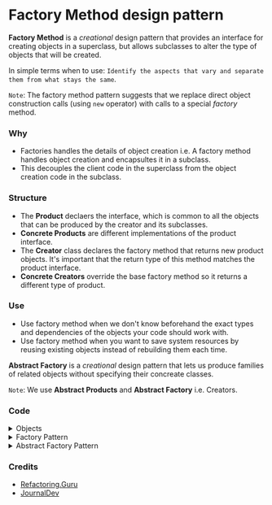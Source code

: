 # Factory Method design pattern

**Factory Method** is a *creational* design pattern that provides an interface for creating objects in a superclass, but allows subclasses to alter the type of objects that will be created. 

In simple terms when to use: `Identify the aspects that vary and separate them from what stays the same`.

`Note`: The factory method pattern suggests that we replace direct object construction calls (using `new` operator) with calls to a special *factory* method. 

### Why
* Factories handles the details of object creation i.e. A factory method handles object creation and encapsultes it in a subclass. 
* This decouples the client code in the superclass from the object creation code in the subclass.

### Structure
* The **Product** declaers the interface, which is common to all the objects that can be produced by the creator and its subclasses.
* **Concrete Products** are different implementations of the product interface.
* The **Creator** class declares the factory method that returns new product objects. It's important that the return type of this method matches the product interface.
* **Concrete Creators** override the base factory method so it returns a different type of product.

### Use
* Use factory method when we don't know beforehand the exact types and dependencies of the objects your code should work with.
* Use factory method when you want to save system resources by reusing existing objects instead of rebuilding them each time.

**Abstract Factory** is a *creational* design pattern that lets us produce families of related objects without specifying their concreate classes.

`Note`: We use **Abstract Products** and **Abstract Factory** i.e. Creators.


### Code 

<details><summary>Objects</summary>

`Computer.java`

```java
public abstract class Computer {
    public abstract String getRAM();
    public abstract String getHDD();
    public abstract String getCPU();

    @Override
    public String toString() {
        return "RAM=" + this.getRAM() + ", HDD=" + this.getHDD() + ", CPU=" + this.getCPU();
    }
}
```

`PC.java`

```java
public class PC extends Computer {
    private String ram;
    private String hdd;
    private String cpu;
    
    public PC(String ram, String hdd, String cpu) {
        this.ram = ram;
        this.hdd = hdd;
        this.cpu = cpu;
    }

    @Override
    public String getRAM() { 
        return this.ram;
    }

    @Override
    public String getHDD() {
        return this.hdd;
    }

    @Override
    public String getCPU() {
        return this.cpu;
    }
}
```

`Server.java`

```java
public class Server extends Computer {
    private String ram;
    private String hdd;
    private String cpu;
    
    public Server(String ram, String hdd, String cpu) {
        this.ram = ram;
        this.hdd = hdd;
        this.cpu = cpu;
    }

    @Override
    public String getRAM() { 
        return this.ram;
    }

    @Override
    public String getHDD() {
        return this.hdd;
    }

    @Override
    public String getCPU() {
        return this.cpu;
    }
}
```

</details>

<details><summary>Factory Pattern</summary>

`ComputerFactory.java`

```java
public class ComputerFactoryNonAbstract {
    public static Computer getComputer(String type, String ram, String hdd, String cpu) {
        if("PC".equalsIgnoreCase(type)) return new PC(ram, hdd, cpu);
        else if("Server".equalsIgnoreCase(type)) return new Server(ram, hdd, cpu);
        return null;
    }
}
```

```ClientCode.java```

```java
Computer absPC = ComputerFactoryNonAbstract.getComputer("PC", "2 GB", "1 TB", "1.4 GHz");
System.out.println("PC config nonAbs::" + absPC);
```

</details>

<details><summary>Abstract Factory Pattern</summary>

`ComputerAbstractFactory.java`

```java
public interface ComputerAbstractFactory {
    public Computer createComputer();
}
```

`PCFactory.java`

```java
public class PCFactory implements ComputerAbstractFactory {
    private String ram;
    private String hdd;
    private String cpu;

    public PCFactory(String ram, String hdd, String cpu) {
        this.ram = ram;
        this.hdd = hdd;
        this.cpu = cpu;
    }
    @Override
    public Computer createComputer() {
        return new PC(ram, hdd, cpu);
    }
}
```

`ServerFactory.java`   

```java
public class ServerFactory implements ComputerAbstractFactory {
    private String ram;
    private String hdd;
    private String cpu;

    public ServerFactory(String ram, String hdd, String cpu) {
        this.ram = ram;
        this.hdd = hdd;
        this.cpu = cpu;
    }
    @Override
    public Computer createComputer() {
        return new PC(ram, hdd, cpu);
    }
}
```

`ComputerFactory.java`

```java
public class ComputerFactory {
    public static Computer getComputer(ComputerAbstractFactory factory) {
        return factory.createComputer();
    }   
}
```

`ClientCode.java`

```java
Computer pc = ComputerFactory.getComputer(new PCFactory("2 GB", "500 GB", "2.4 GHz"));
Computer server = ComputerFactory.getComputer(new ServerFactory("16 GB", "1 TB", "2.9 GHz"));
System.out.println("PC config::" + pc);
System.out.println("Server config::" + server);
```

</details>


### Credits
- [Refactoring.Guru](https://refactoring.guru/)
- [JournalDev](https://www.journaldev.com/1392/factory-design-pattern-in-java)

